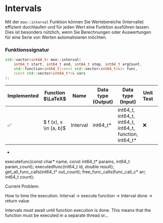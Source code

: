 # Intervals

Mit der `moo::interval` Funktion können Sie Wertebereiche (Intervalle) effizient durchlaufen und für jeden Wert eine
Funktion ausführen lassen. Dies ist besonders nützlich, wenn Sie Berechnungen oder Auswertungen für eine Serie von
Werten automatisieren möchten.

### Funktionssignatur

```c++
std::vector<int64_t> moo::interval(
    int64_t start, int64_t end, int64_t step, int64_t argCount,
    std::function<int64_t(const std::vector<int64_t>&)> func,
    const std::vector<int64_t*>& vars
);
```

| Implemented | Function $\LaTeX$      | Name     | Data type (Output) | Data type (Input)                                      | Unit Test | Function Call   | Api        | Dll          | Notes                   |
|-------------|------------------------|----------|--------------------|--------------------------------------------------------|-----------|-----------------|------------|--------------|-------------------------|
| ✅           | $ f (x), x \in [a, b]$ | Interval | int64_t*           | int64_t, int64_t, int64_t, int64_t, function, int64_t* | ❌         | `moo::interval` | `interval` | `interval_c` | Is not production ready |

-

executefunc(const char* name, const int64_t* params, int64_t param_count);
executedfunc(int64_t id, double result);
get_all_func_calls(int64_t* out_count);
free_func_calls(func_call_c* arr, int64_t count);


Current Problem:

How to time the execution. Interval -> execute function -> Interval done -> return value

Intervals must await until function execution is done. This means that the function must be executed in a separate thread or...